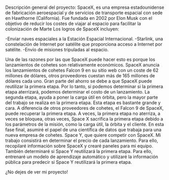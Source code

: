 Descripción general del proyecto:
SpaceX, es una empresa estadounidense de fabricación aeroespacial y de servicios de transporte espacial con sede en Hawthorne (California). Fue fundada en 2002 por Elon Musk con el objetivo de reducir los costes de viajar al espacio para facilitar la colonización de Marte
Los logros de SpaceX incluyen:

-Enviar naves espaciales a la Estación Espacial Internacional.
-Starlink, una constelación de Internet por satélite que proporciona acceso a Internet por satélite.
-Envío de misiones tripuladas al espacio.

Una de las razones por las que SpaceX puede hacer esto es porque los lanzamientos de cohetes son relativamente económicos.
SpaceX anuncia los lanzamientos de cohetes Falcon 9 en su sitio web con un coste de 62 millones de dólares, otros proveedores cuestan más de 165 millones de dólares cada uno. Gran parte del ahorro se debe a que SpaceX puede reutilizar la primera etapa.
Por lo tanto, si podemos determinar si la primera etapa aterrizará, podemos determinar el costo de un lanzamiento.
La segunda etapa, ayuda a poner la carga útil en órbita, pero la mayor parte del trabajo se realiza en la primera etapa. Esta etapa es bastante grande y cara.
A diferencia de otros proveedores de cohetes, el Falcon 9 de SpaceX, puede recuperar la primera etapa.
A veces, la primera etapa no aterriza, a veces se bloquea, otras veces, Space X sacrifica la primera etapa debido a los parámetros de la misión, como 
la carga útil, la órbita y el cliente.
En esta fase final, asumiré el papel de una científica de datos que trabaja para una nueva empresa de cohetes.
Space Y, que quiere competir con SpaceX. Mi trabajo consistirá en determinar el precio de cada lanzamiento.
Para ello, recopilaré información sobre SpaceX y crearé paneles para mi equipo.
También determinaré si Space Y reutilizará la primera etapa. Para ello, entrenaré un modelo de aprendizaje automático y utilizaré la información pública para predecir si Space Y reutilizará la primera etapa.

¿No dejes de ver mi proyecto!
